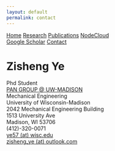 ```yaml
---
layout: default
permalink: contact
---
```


<div id="contact header" class="topnav">
    <a href="index">Home</a>
    <a href="research">Research</a>
    <a href="publications">Publications</a>
    <a href="nodecloud">NodeCloud</a>
    <div class="topnav-right">
        <a href="https://scholar.google.com/citations?user=s1i_KkgAAAAJ&hl=en">Google Scholar</a>
        <a class="active" href="contact">Contact</a>
    </div>
</div>

<h1>
    Zisheng Ye
</h1>
<p>
    Phd Student
    <br>
    <a href="https://pan.labs.wisc.edu/">PAN GROUP @ UW-MADISON</a>
    <br>
    Mechanical Engineering
    <br>
    University of Wisconsin-Madison
    <br>
    2042 Mechanical Engineering Building
    <br>
    1513 University Ave
    <br>
    Madison, WI 53706
    <br>
    (412)-320-0071
    <br>
    <a href="mailto: ye57@wisc.edu">ye57 (at) wisc.edu</a>
    <br>
    <a href="mailto: zisheng_ye@outlook.com">zisheng_ye (at) outlook.com</a>
</p>